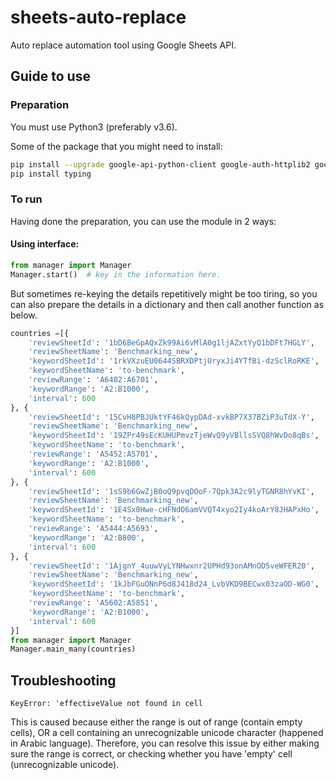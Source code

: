 # sheets-auto-replace
Auto replace automation tool using Google Sheets API.

## Guide to use

### Preparation
You must use Python3 (preferably v3.6).

Some of the package that you might need to install:
```bash
pip install --upgrade google-api-python-client google-auth-httplib2 google-auth-oauthlib
pip install typing
```

### To run
Having done the preparation, you can use the module in 2 ways:

#### Using interface:

```python
from manager import Manager
Manager.start()  # key in the information here.
```

But sometimes re-keying the details repetitively might be too tiring,
so you can also prepare the details in a dictionary and then call another function as below.
```python
countries =[{
    'reviewSheetId': '1bD6BeGpAQxZk99Ai6vMlA0g1ljAZxtYyQ1bDFt7HGLY',
    'reviewSheetName': 'Benchmarking_new',
    'keywordSheetId': '1rkVXzuEU0644SBRXDPtjUryxJi4YTfBi-dzSclRoRKE',
    'keywordSheetName': 'to-benchmark',
    'reviewRange': 'A6402:A6701',
    'keywordRange': 'A2:B1000',
    'interval': 600
}, {
    'reviewSheetId': '15CvH8PBJUktYF46kQypDAd-xvkBP7X37BZiP3uTdX-Y',
    'reviewSheetName': 'Benchmarking_new',
    'keywordSheetId': '19ZPr49sEcKUHUPmvzTjeWvQ9yVBllsSVQ8hWvDo8qBs',
    'keywordSheetName': 'to-benchmark',
    'reviewRange': 'A5452:A5701',
    'keywordRange': 'A2:B1000',
    'interval': 600
}, {
    'reviewSheetId': '1sS9b6GwZjB0oQ9pvqDOoF-7Qpk3A2c9lyTGNR8hYvKI',
    'reviewSheetName': 'Benchmarking_new',
    'keywordSheetId': '1E4Sx0Hwe-cHFNdO6amVVQT4xyo2Iy4koArY8JHAPxHo',
    'keywordSheetName': 'to-benchmark',
    'reviewRange': 'A5444:A5693',
    'keywordRange': 'A2:B800',
    'interval': 600
}, {
    'reviewSheetId': '1AjgnY_4uuwVyLYNHwxnr2UPHd93onAMnOD5veWFER20',
    'reviewSheetName': 'Benchmarking_new',
    'keywordSheetId': '1kJbFGuONnP6d8J418d24_LvbVKD9BECwx03zaOD-WG0',
    'keywordSheetName': 'to-benchmark',
    'reviewRange': 'A5602:A5851',
    'keywordRange': 'A2:B1000',
    'interval': 600
}]
from manager import Manager
Manager.main_many(countries)
```

## Troubleshooting
`KeyError: 'effectiveValue not found in cell`

This is caused because either the range is out of range (contain empty cells), OR
a cell containing an unrecognizable unicode character (happened in Arabic language).
Therefore, you can resolve this issue by either making sure the range is correct, or
checking whether you have 'empty' cell (unrecognizable unicode).